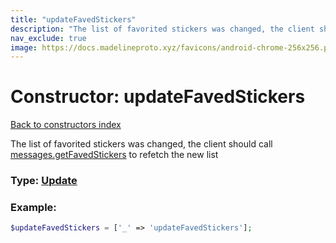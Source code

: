 ```yaml
---
title: "updateFavedStickers"
description: "The list of favorited stickers was changed, the client should call messages.getFavedStickers to refetch the new list"
nav_exclude: true
image: https://docs.madelineproto.xyz/favicons/android-chrome-256x256.png
---
```

# Constructor: updateFavedStickers  
[Back to constructors index](/API_docs/constructors/index.html)



The list of favorited stickers was changed, the client should call [messages.getFavedStickers](../methods/messages.getFavedStickers.html) to refetch the new list




### Type: [Update](/API_docs/types/Update.html)


### Example:

```php
$updateFavedStickers = ['_' => 'updateFavedStickers'];
```  
